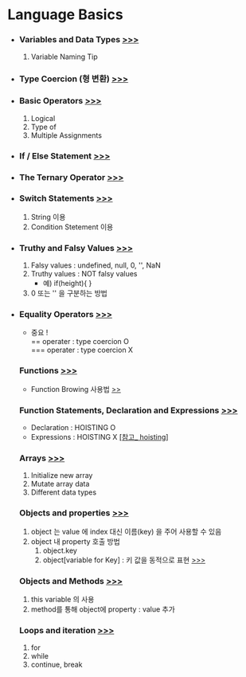 <h1>Language Basics</h1>

<ul>
    <li>
        <h3>
            Variables and Data Types
            <a href="https://github.com/seong7/js_TIL/blob/92c296a3643696fc0c8261c1b0107ada48dac6f2/2-JS-basics/script.js#L2">
                >>>
            </a>
        </h3>
        <ol>
            <li>
                Variable Naming Tip
            </li>
        </ol>
    </li>
    <li>
        <h3>
            Type Coercion (형 변환)
            <a href="https://github.com/seong7/js_TIL/blob/92c296a3643696fc0c8261c1b0107ada48dac6f2/2-JS-basics/script.js#L38">
                >>>
            </a>
        </h3>
    </li>
    <li>
        <h3>
            Basic Operators
            <a href="https://github.com/seong7/js_TIL/blob/92c296a3643696fc0c8261c1b0107ada48dac6f2/2-JS-basics/script.js#L65">
            >>>
            </a>
        </h3>
        <ol>
            <li>Logical</li>
            <li>Type of</li>
            <li>Multiple Assignments</li>
        </ol>
    </li>
    <li>
        <h3>
            If / Else Statement
            <a href="https://github.com/seong7/js_TIL/blob/92c296a3643696fc0c8261c1b0107ada48dac6f2/2-JS-basics/script.js#L101">
                >>>
            </a>
        </h3>
    </li>
    <li>
        <h3>
            The Ternary Operator
            <a href="https://github.com/seong7/js_TIL/blob/92c296a3643696fc0c8261c1b0107ada48dac6f2/2-JS-basics/script.js#L118">
                >>>
            </a>
        </h3>
    </li>
    <li>
        <h3>
            Switch Statements
            <a href="https://github.com/seong7/js_TIL/blob/92c296a3643696fc0c8261c1b0107ada48dac6f2/2-JS-basics/script.js#L130">
                >>>
            </a>
        </h3>
        <ol>
            <li>String 이용</li>
            <li>Condition Stetement 이용</li> 
        </ol>
    </li>
    <li>
        <h3>
            Truthy and Falsy Values
            <a href="https://github.com/seong7/js_TIL/blob/edbbf94c925b71d0f4aac18648dba082b1fd1630/2-JS-basics/script.js#L167">
                >>>
            </a>
        </h3>
        <ol>
            <li>Falsy values :   undefined, null, 0, '', NaN </li>
            <li>Truthy values :  NOT falsy values
                <ul>
                    <li>예) if(height){  } </li>
                </ul>
            </li>
            <li>0 또는 '' 을 구분하는 방법</li>
        </ol>
    </li>
    <li>
        <h3>
            Equality Operators
            <a href="https://github.com/seong7/js_TIL/blob/92c296a3643696fc0c8261c1b0107ada48dac6f2/2-JS-basics/script.js#L190">
                >>>
            </a>
        </h3>
        <ul>
            <li>
                중요 !<br/>
                == operater : type coercion O<br/>
                === operater : type coercion X
            </li>
        </ul>
    </li>
</ol>
<h3>
    Functions
    <a href="https://github.com/seong7/js_TIL/blob/92c296a3643696fc0c8261c1b0107ada48dac6f2/2-JS-basics/script.js#L204">
        >>>
    </a>
</h3>
    <ul>
        <li>
            Function Browing 사용법
            <a href="https://github.com/seong7/js_TIL/blob/505baf69936f2271968baea58437f1a93ca7989b/3-how-JS-works/script.js#L168">
                >>
            </a>
        </li> 
    </ul>
<h3>
    Function Statements, Declaration and Expressions
    <a href="https://github.com/seong7/js_TIL/blob/92c296a3643696fc0c8261c1b0107ada48dac6f2/2-JS-basics/script.js#L233">
        >>>
    </a>
</h3>
    <ul>
        <li>Declaration : HOISTING O</li>
        <li>
            Expressions : HOISTING X
            <a href="https://github.com/seong7/js_TIL/blob/505baf69936f2271968baea58437f1a93ca7989b/3-how-JS-works/script.js#L5">
                [참고_ hoisting]
            </a>
        </li>    
    </ul>
<h3>
    Arrays
    <a href="https://github.com/seong7/js_TIL/blob/92c296a3643696fc0c8261c1b0107ada48dac6f2/2-JS-basics/script.js#L265">
        >>>
    </a>
</h3>
    <ol>
        <li>Initialize new array</li>
        <li>Mutate array data</li>
        <li>Different data types</li>
    </ol>
<h3>
    Objects and properties
    <a href="https://github.com/seong7/js_TIL/blob/92c296a3643696fc0c8261c1b0107ada48dac6f2/2-JS-basics/script.js#L296">
        >>>
    </a>
</h3>
    <ol>
        <li>object 는 value 에 index 대신 이름(key) 을 주어 사용할 수 있음</li>
        <li>
            object 내 property 호출 방법
            <ol>
                <li>object.key</li>
                <li>object[variable for Key]  : 키 값을 동적으로 표현
                    <a href="">
                        >>>
                    </a>
                </li>
            </ol>
        </li>
    </ol>
<h3>
    Objects and Methods
    <a href="https://github.com/seong7/js_TIL/blob/92c296a3643696fc0c8261c1b0107ada48dac6f2/2-JS-basics/script.js#L330">
        >>>
    </a>
</h3>
    <ol>
        <li>this variable 의 사용</li>
        <li>method를 통해 object에 property : value 추가</li>
    </ol>
<h3>
    Loops and iteration
    <a href="https://github.com/seong7/js_TIL/blob/92c296a3643696fc0c8261c1b0107ada48dac6f2/2-JS-basics/script.js#L351">
        >>>
    </a>
</h3>
    <ol>
        <li>for</li>
        <li>while</li>
        <li>continue, break</li>
    </ol>